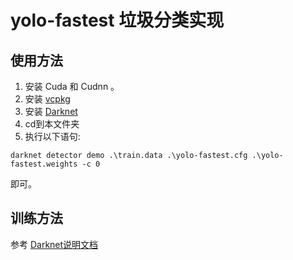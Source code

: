# yolo-fastest 垃圾分类实现
## 使用方法
1. 安装 Cuda 和 Cudnn 。
2. 安装 [vcpkg](https://github.com/microsoft/vcpkg)
3. 安装 [Darknet](https://github.com/AlexeyAB/darknet)
4. cd到本文件夹
5. 执行以下语句:
```
darknet detector demo .\train.data .\yolo-fastest.cfg .\yolo-fastest.weights -c 0
```
即可。

## 训练方法
参考 [Darknet说明文档](https://github.com/AlexeyAB/darknet)